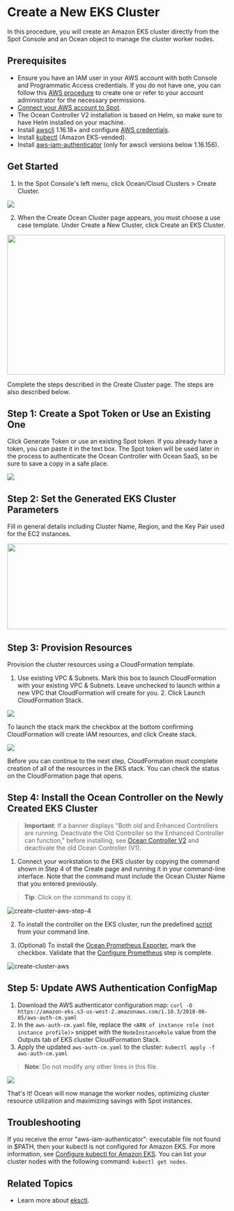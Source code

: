 # Create a New EKS Cluster

In this procedure, you will create an Amazon EKS cluster directly from the Spot Console and an Ocean object to manage the cluster worker nodes.

## Prerequisites

- Ensure you have an IAM user in your AWS account with both Console and Programmatic Access credentials. If you do not have one, you can follow this [AWS procedure](https://docs.aws.amazon.com/IAM/latest/UserGuide/id_users_create.html) to create one or refer to your account administrator for the necessary permissions.
- [Connect your AWS account to Spot](connect-your-cloud-provider/aws-account).
- The Ocean Controller V2 installation is based on Helm, so make sure to have Helm installed on your machine.
- Install [awscli](https://docs.aws.amazon.com/cli/latest/userguide/installing.html) 1.16.18+ and configure [AWS credentials](https://docs.aws.amazon.com/cli/latest/userguide/cli-configure-quickstart.html#cli-configure-quickstart-config).
- Install [kubectl](https://docs.aws.amazon.com/eks/latest/userguide/install-kubectl.html) (Amazon EKS-vended).
- Install [aws-iam-authenticator](https://docs.aws.amazon.com/eks/latest/userguide/install-aws-iam-authenticator.html) (only for awscli versions below 1.16.156).

## Get Started

1. In the Spot Console's left menu, click Ocean/Cloud Clusters > Create Cluster.

<img src="/ocean/_media/create-cluster.png" />

2. When the Create Ocean Cluster page appears, you must choose a use case template. Under Create a New Cluster, click Create an EKS Cluster.

<img src="/ocean/_media/create-new-eks.png" width="500" height="320" />

Complete the steps described in the Create Cluster page. The steps are also described below.

## Step 1: Create a Spot Token or Use an Existing One

Click Generate Token or use an existing Spot token. If you already have a token, you can paste it in the text box. The Spot token will be used later in the process to authenticate the Ocean Controller with Ocean SaaS, so be sure to save a copy in a safe place.

<img src="/ocean/_media/new-eks-step1.png" />

## Step 2: Set the Generated EKS Cluster Parameters

Fill in general details including Cluster Name, Region, and the Key Pair used for the EC2 instances.

<img src="/ocean/_media/new-eks-step2.png" width="600" height="196" />

## Step 3: Provision Resources

Provision the cluster resources using a CloudFormation template.

1. Use existing VPC & Subnets. Mark this box to launch CloudFormation with your existing VPC & Subnets. Leave unchecked to launch within a new VPC that CloudFormation will create for you.
   2. Click Launch CloudFormation Stack.

<img src="/ocean/_media/new-eks-step3.png" />

To launch the stack mark the checkbox at the bottom confirming CloudFormation will create IAM resources, and click Create stack.

<img src="/ocean/_media/new-eks-step3-a.png" />

Before you can continue to the next step, CloudFormation must complete creation of all of the resources in the EKS stack. You can check the status on the CloudFormation page that opens.

## Step 4: Install the Ocean Controller on the Newly Created EKS Cluster

>**Important**: If a banner displays "Both old and Enhanced Controllers are running. Deactivate the Old Controller so the Enhanced Controller can function," before installing, 
see [Ocean Controller V2](https://docs.spot.io/ocean/tutorials/ocean-controller-v2) and deactivate the old Ocean Controller (V1).

1. Connect your workstation to the EKS cluster by copying the command shown in Step 4 of the Create page and running it in your command-line interface. Note that the command must include the Ocean Cluster Name that you entered previously.

> **Tip**: Click on the command to copy it.

![create-cluster-aws-step-4](https://github.com/user-attachments/assets/f7b16531-a09a-400d-96bb-cb7382cfce7b)

2. To install the controller on the EKS cluster, run the predefined [script](https://docs.spot.io/ocean/tutorials/spot-kubernetes-controller/ocean-controller-two-install?id=install-via-script) from your command line. 

3. (Optional) To install the [Ocean Prometheus Exporter](ocean/tools-and-integrations/prometheus/scrape), mark the checkbox. Validate that the [Configure Prometheus](ocean/tools-and-integrations/prometheus/) step is complete.

![create-cluster-aws](https://github.com/user-attachments/assets/8bfc5da3-30ee-4819-8a00-12523f5e14ac)

## Step 5: Update AWS Authentication ConfigMap

1. Download the AWS authenticator configuration map:
   `curl -O https://amazon-eks.s3-us-west-2.amazonaws.com/1.10.3/2018-06-05/aws-auth-cm.yaml`
2. In the `aws-auth-cm.yaml` file, replace the `<ARN of instance role (not instance profile)>` snippet with the `NodeInstanceRole` value from the Outputs tab of EKS cluster CloudFormation Stack.
3. Apply the updated `aws-auth-cm.yaml` to the cluster:
   `kubectl apply -f aws-auth-cm.yaml`

> **Note**: Do not modify any other lines in this file.

<img src="/ocean/_media/new-eks-step5.png" />

That's it! Ocean will now manage the worker nodes, optimizing cluster resource utilization and maximizing savings with Spot instances.

## Troubleshooting

If you receive the error "aws-iam-authenticator": executable file not found in \$PATH, then your kubectl is not configured for Amazon EKS. For more information, see [Configure kubectl for Amazon EKS](https://docs.aws.amazon.com/eks/latest/userguide/configure-kubectl.html).
You can list your cluster nodes with the following command:
`kubectl get nodes`.

##   Related Topics

- Learn more about [eksctl](https://github.com/spotinst/weaveworks-eksctl).
